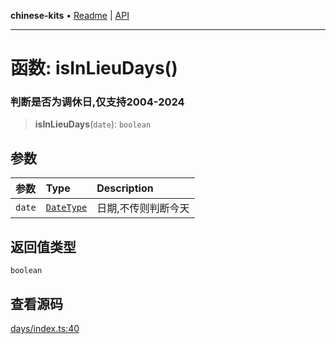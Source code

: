 **chinese-kits** • [Readme](../README.md) \| [API](../globals.md)

***

# 函数: isInLieuDays()

### 判断是否为调休日,仅支持2004-2024

<a id="undefined" name="undefined"></a>

> **isInLieuDays**(`date`): `boolean`

## 参数

| 参数 | Type | Description |
| :------ | :------ | :------ |
| `date` | [`DateType`](../type-aliases/DateType.md) | 日期,不传则判断今天 |

## 返回值类型

`boolean`

## 查看源码

[days/index.ts:40](https://github.com/hacxy/chinese-kits/blob/a681c346e928509daa8553fdd260fd31fe2b30cc/src/days/index.ts#L40)

